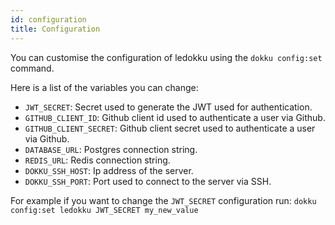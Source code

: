 ```yaml
---
id: configuration
title: Configuration
---
```


You can customise the configuration of ledokku using the `dokku config:set` command.

Here is a list of the variables you can change:

- `JWT_SECRET`: Secret used to generate the JWT used for authentication.
- `GITHUB_CLIENT_ID`: Github client id used to authenticate a user via Github.
- `GITHUB_CLIENT_SECRET`: Github client secret used to authenticate a user via Github.
- `DATABASE_URL`: Postgres connection string.
- `REDIS_URL`: Redis connection string.
- `DOKKU_SSH_HOST`: Ip address of the server.
- `DOKKU_SSH_PORT`: Port used to connect to the server via SSH.

For example if you want to change the `JWT_SECRET` configuration run: `dokku config:set ledokku JWT_SECRET my_new_value`
